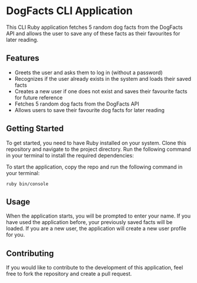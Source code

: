 # DogFacts CLI Application
This CLI Ruby application fetches 5 random dog facts from the DogFacts API and allows the user to save any of these facts as their favourites for later reading.

## Features
* Greets the user and asks them to log in (without a password)
* Recognizes if the user already exists in the system and loads their saved facts
* Creates a new user if one does not exist and saves their favourite facts for future reference
* Fetches 5 random dog facts from the DogFacts API
* Allows users to save their favourite dog facts for later reading

## Getting Started
To get started, you need to have Ruby installed on your system. Clone this repository and navigate to the project directory. Run the following command in your terminal to install the required dependencies:

To start the application, copy the repo and run the following command in your terminal:

`ruby bin/console`

## Usage
When the application starts, you will be prompted to enter your name. If you have used the application before, your previously saved facts will be loaded. If you are a new user, the application will create a new user profile for you.
<!--
You will then be presented with 5 random dog facts. To save any of these facts as your favourite, simply enter the number of the fact you want to save when prompted.

To view your favourite facts, select the "View Favourites" option from the main menu. From here, you can view, edit or delete your saved facts.

To exit the application, select the "Exit" option from the main menu.-->


## Contributing
If you would like to contribute to the development of this application, feel free to fork the repository and create a pull request.
